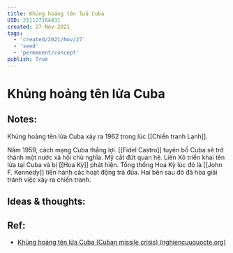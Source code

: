 ```yaml
---
title: Khủng hoảng tên lửa Cuba
UID: 211127164431
created: 27-Nov-2021
tags:
  - 'created/2021/Nov/27'
  - 'seed'
  - 'permanent/concept'
publish: True
---
```

# Khủng hoảng tên lửa Cuba

## Notes:
Khủng hoảng tên lửa Cuba xảy ra 1962 trong lúc [[Chiến tranh Lạnh]].

Năm 1959, cách mạng Cuba thắng lợi. [[Fidel Castro]] tuyên bố Cuba sẽ trở thành một nước xã hội chủ nghĩa. Mỹ cắt đứt quan hệ. Liên Xô triển khai tên lửa tại Cuba và bị [[Hoa Kỳ]] phát hiện. Tổng thống Hoa Kỳ lúc đó là [[John F. Kennedy]] tiến hành các hoạt động trả đũa. Hai bên sau đó đã hòa giải tránh việc xảy ra chiến tranh.

## Ideas & thoughts:


## Ref:
- [Khủng hoảng tên lửa Cuba (Cuban missile crisis) (nghiencuuquocte.org)](http://nghiencuuquocte.org/2015/10/03/khung-hoang-ten-lua-cuba/)